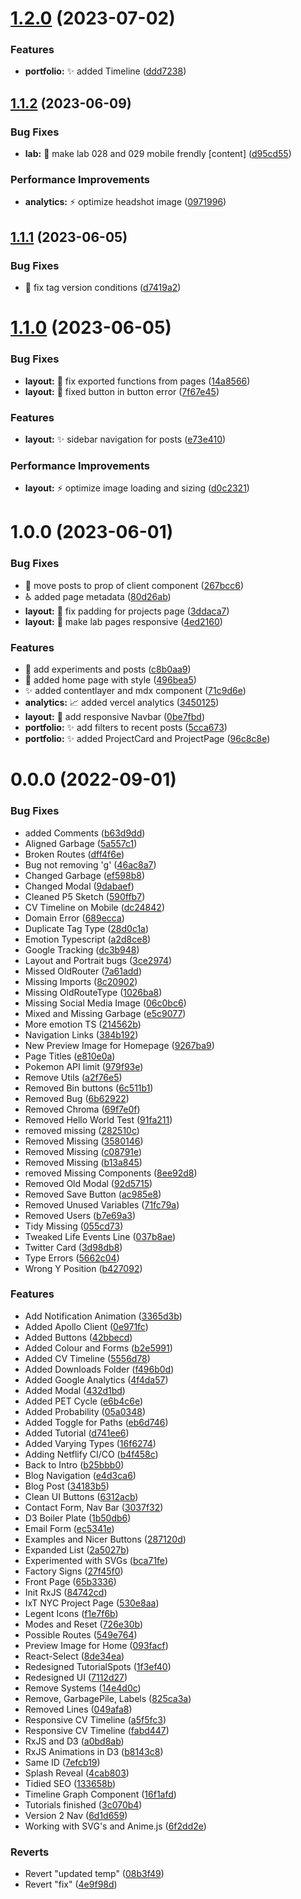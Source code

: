 # [1.2.0](https://github.com/lloydrichards/portfolio-website/compare/v1.1.2...v1.2.0) (2023-07-02)


### Features

* **portfolio:** :sparkles: added Timeline ([ddd7238](https://github.com/lloydrichards/portfolio-website/commit/ddd72388f05a4b2e78fc6ee3ef4858365d174d04))

## [1.1.2](https://github.com/lloydrichards/portfolio-website/compare/v1.1.1...v1.1.2) (2023-06-09)


### Bug Fixes

* **lab:** :bug: make lab 028 and 029 mobile frendly [content] ([d95cd55](https://github.com/lloydrichards/portfolio-website/commit/d95cd55070f0a9e551a0425f26abcb1552ea48a6))


### Performance Improvements

* **analytics:** :zap: optimize headshot image ([0971996](https://github.com/lloydrichards/portfolio-website/commit/0971996aa1ac1a3c355666eb972d678ad4ce4e80))

## [1.1.1](https://github.com/lloydrichards/portfolio-website/compare/v1.1.0...v1.1.1) (2023-06-05)


### Bug Fixes

* :green_heart: fix tag version conditions ([d7419a2](https://github.com/lloydrichards/portfolio-website/commit/d7419a2c245ea58ba546947cd5b8721198bb3774))

# [1.1.0](https://github.com/lloydrichards/portfolio-website/compare/v1.0.0...v1.1.0) (2023-06-05)


### Bug Fixes

* **layout:** :bug: fix exported functions from pages ([14a8566](https://github.com/lloydrichards/portfolio-website/commit/14a856611d40a5c8ff58484a85566dde02efada8))
* **layout:** :bug: fixed button in button error ([7f67e45](https://github.com/lloydrichards/portfolio-website/commit/7f67e459160a6d4546f95c0a42c1cc728363ca03))


### Features

* **layout:** :sparkles: sidebar navigation for posts ([e73e410](https://github.com/lloydrichards/portfolio-website/commit/e73e4105427e5a55187dda94182aaf406ce95b48))


### Performance Improvements

* **layout:** :zap: optimize image loading and sizing ([d0c2321](https://github.com/lloydrichards/portfolio-website/commit/d0c2321daaa1340cee2014769b60224f7fafb35c))

# 1.0.0 (2023-06-01)


### Bug Fixes

* :bug: move posts to prop of client component ([267bcc6](https://github.com/lloydrichards/portfolio-website/commit/267bcc6f72848e97afb8fa906e2ec4c7a8b726a3))
* :wheelchair: added page metadata ([80d26ab](https://github.com/lloydrichards/portfolio-website/commit/80d26abf04783e9d1b22cfb841373fee6017498e))
* **layout:** :bug: fix padding for projects page ([3ddaca7](https://github.com/lloydrichards/portfolio-website/commit/3ddaca7dff1b86afabf0737042b58a851757b455))
* **layout:** :iphone: make lab pages responsive ([4ed2160](https://github.com/lloydrichards/portfolio-website/commit/4ed2160205476cbc52df26351f07c245482fd92c))


### Features

* :memo: add experiments and posts ([c8b0aa9](https://github.com/lloydrichards/portfolio-website/commit/c8b0aa980d22ca0dad688193b3eb5b9abd0bf1bc))
* :memo: added home page with style ([496bea5](https://github.com/lloydrichards/portfolio-website/commit/496bea509e642ecf9ce7b801da0bd606a0670751))
* :sparkles: added contentlayer and mdx component ([71c9d6e](https://github.com/lloydrichards/portfolio-website/commit/71c9d6ee606d53b8548951fc1a2d1b4e4b30ca11))
* **analytics:** :chart_with_upwards_trend: added vercel analytics ([3450125](https://github.com/lloydrichards/portfolio-website/commit/3450125ae585dc5e07f0fc828eee21d550e84599))
* **layout:** :iphone: add responsive Navbar ([0be7fbd](https://github.com/lloydrichards/portfolio-website/commit/0be7fbd02e4cfb099963e081584b0f30c3000cf7))
* **portfolio:** :sparkles: add filters to recent posts ([5cca673](https://github.com/lloydrichards/portfolio-website/commit/5cca6737ed9bd647fd1606ae170a309f96d805b5))
* **portfolio:** :sparkles: added ProjectCard and ProjectPage ([96c8c8e](https://github.com/lloydrichards/portfolio-website/commit/96c8c8e899ae96a38c477c1b4036ff509f9521ce))


# 0.0.0 (2022-09-01)


### Bug Fixes

* added Comments ([b63d9dd](https://github.com/lloydrichards/portfolio-website/commit/b63d9ddb0169b90c2df89a644ef015a35d1c1096))
* Aligned Garbage ([5a557c1](https://github.com/lloydrichards/portfolio-website/commit/5a557c19d39e1bb4477f4c88446c8d302be081da))
* Broken Routes ([dff4f6e](https://github.com/lloydrichards/portfolio-website/commit/dff4f6e28d93e0e6bb8b80884fb45c0049f52775))
* Bug not removing 'g' ([46ac8a7](https://github.com/lloydrichards/portfolio-website/commit/46ac8a75b499de2179e55c662b9e0578cb335c8f))
* Changed Garbage ([ef598b8](https://github.com/lloydrichards/portfolio-website/commit/ef598b893c7c3f293dbe9e2335abeb9bbb86385d))
* Changed Modal ([9dabaef](https://github.com/lloydrichards/portfolio-website/commit/9dabaef1c0848d004ac314ed939ebfdf17f212ba))
* Cleaned P5 Sketch ([590ffb7](https://github.com/lloydrichards/portfolio-website/commit/590ffb7d5732a74049a50a6397ea1efabe22b14d))
* CV Timeline on Mobile ([dc24842](https://github.com/lloydrichards/portfolio-website/commit/dc24842ea35a257917e4a4c841603baf136b2b0b))
* Domain Error ([689ecca](https://github.com/lloydrichards/portfolio-website/commit/689ecca9ce5a7ec99ead4225e00a6955fc7a5ccc))
* Duplicate Tag Type ([28d0c1a](https://github.com/lloydrichards/portfolio-website/commit/28d0c1a28d1b12ae248161c9684ec757604b220d))
* Emotion Typescript ([a2d8ce8](https://github.com/lloydrichards/portfolio-website/commit/a2d8ce8b173658a08d46b4c4e83627e07e3e4131))
* Google Tracking ([dc3b948](https://github.com/lloydrichards/portfolio-website/commit/dc3b948c1401ee089a9eef20bd53a20ece2df86f))
* Layout and Portrait bugs ([3ce2974](https://github.com/lloydrichards/portfolio-website/commit/3ce29740d351671ab0d6c8f5671763e2d9dd8ac8))
* Missed OldRouter ([7a61add](https://github.com/lloydrichards/portfolio-website/commit/7a61addd6115fcfb78983355f8d6ff39b42ad2c4))
* Missing Imports ([8c20902](https://github.com/lloydrichards/portfolio-website/commit/8c2090232436c359a72e22e0f1870350d7772c31))
* Missing OldRouteType ([1026ba8](https://github.com/lloydrichards/portfolio-website/commit/1026ba8bc34a3c1bef28aba0434e9e73302b32bf))
* Missing Social Media Image ([06c0bc6](https://github.com/lloydrichards/portfolio-website/commit/06c0bc663c8e446b93163d5e9178e7c81ba563e9))
* Mixed and Missing Garbage ([e5c9077](https://github.com/lloydrichards/portfolio-website/commit/e5c90779beab12671b6414b26d93ee56121f5c66))
* More emotion TS ([214562b](https://github.com/lloydrichards/portfolio-website/commit/214562b5f1676cac8cd18b3ae6ccc5c75eb42a9b))
* Navigation Links ([384b192](https://github.com/lloydrichards/portfolio-website/commit/384b192e453c9eb7fc52eff8ede288967e6b81b1))
* New Preview Image for Homepage ([9267ba9](https://github.com/lloydrichards/portfolio-website/commit/9267ba97a8ea825b93315b777b4aa7e01d234696))
* Page Titles ([e810e0a](https://github.com/lloydrichards/portfolio-website/commit/e810e0ae23b516c3fbf8b4cc625d3f67302860c7))
* Pokemon API limit ([979f93e](https://github.com/lloydrichards/portfolio-website/commit/979f93ef583fe7a94e608f29af72230bf64506fb))
* Remove Utils ([a2f76e5](https://github.com/lloydrichards/portfolio-website/commit/a2f76e5c6c7625d9ee3beef3c57ef8798c200c8d))
* Removed Bin buttons ([6c511b1](https://github.com/lloydrichards/portfolio-website/commit/6c511b190a2dbc0a73a22f45512f0f3885ea5b06))
* Removed Bug ([6b62922](https://github.com/lloydrichards/portfolio-website/commit/6b62922d3562745e5f6b01394febcfef7dcef3c2))
* Removed Chroma ([69f7e0f](https://github.com/lloydrichards/portfolio-website/commit/69f7e0f54c22f9370c042ab71643198df03db396))
* Removed Hello World Test ([91fa211](https://github.com/lloydrichards/portfolio-website/commit/91fa211ada45fc52364626ed75c2c3a0f5daaf8b))
* removed missing ([282510c](https://github.com/lloydrichards/portfolio-website/commit/282510cdedbb69e9052e811f6716cadbfb755197))
* Removed Missing ([3580146](https://github.com/lloydrichards/portfolio-website/commit/35801469b11f1c375b4d5f07745cfc583a49569f))
* Removed Missing ([c08791e](https://github.com/lloydrichards/portfolio-website/commit/c08791e3ec71079f36f557aed249e4bd6e26da59))
* Removed Missing ([b13a845](https://github.com/lloydrichards/portfolio-website/commit/b13a84566182a63ec89ae4c1e0426e2b2fcc0165))
* removed Missing Components ([8ee92d8](https://github.com/lloydrichards/portfolio-website/commit/8ee92d8ff2dda3cf279daf461ae212ae13ed2fe0))
* Removed Old Modal ([92d5715](https://github.com/lloydrichards/portfolio-website/commit/92d5715451217615711989406e43a04399aeed8e))
* Removed Save Button ([ac985e8](https://github.com/lloydrichards/portfolio-website/commit/ac985e8df5bb8fda237cb1d576778993b297d0a2))
* Removed Unused Variables ([71fc79a](https://github.com/lloydrichards/portfolio-website/commit/71fc79af95ad1468569a13a77aa8873855094609))
* Removed Users ([b7e69a3](https://github.com/lloydrichards/portfolio-website/commit/b7e69a31377b573491724151357c8be6b1e79f30))
* Tidy Missing ([055cd73](https://github.com/lloydrichards/portfolio-website/commit/055cd734eacdcd81f3eb0a0c84878d134b0b9a37))
* Tweaked Life Events Line ([037b8ae](https://github.com/lloydrichards/portfolio-website/commit/037b8aea9534d6ef3c3c3c5e185a3260204d70b2))
* Twitter Card ([3d98db8](https://github.com/lloydrichards/portfolio-website/commit/3d98db878d5ab8f287c356bc6a5844471946fef5))
* Type Errors ([5662c04](https://github.com/lloydrichards/portfolio-website/commit/5662c04ebc8e89bbf2e7d5de745d8021ef18e98f))
* Wrong Y Position ([b427092](https://github.com/lloydrichards/portfolio-website/commit/b4270927beebbeaba956c400434d416811c3fe58))


### Features

* Add Notification Animation ([3365d3b](https://github.com/lloydrichards/portfolio-website/commit/3365d3b38b2afc11fd5344e85dfa4baaaa5d9ad7))
* Added Apollo Client ([0e971fc](https://github.com/lloydrichards/portfolio-website/commit/0e971fc1901bbd0a2a0759ebf76d3d79a265c185))
* Added Buttons ([42bbecd](https://github.com/lloydrichards/portfolio-website/commit/42bbecd06af7db3b471e41fcc697436cc3cc10cc))
* Added Colour and Forms ([b2e5991](https://github.com/lloydrichards/portfolio-website/commit/b2e5991f5e5d98a7266ceb2a6849045038cae9e7))
* Added CV Timeline ([5556d78](https://github.com/lloydrichards/portfolio-website/commit/5556d7874487925d8bfdabfda1f2268012e26f7e))
* Added Downloads Folder ([f496b0d](https://github.com/lloydrichards/portfolio-website/commit/f496b0d2b76a7c8b10b77c84f0d61ac98ddd036c))
* Added Google Analytics ([4f4da57](https://github.com/lloydrichards/portfolio-website/commit/4f4da57e2a27516d7115919d1588d81507416062))
* Added Modal ([432d1bd](https://github.com/lloydrichards/portfolio-website/commit/432d1bda9d4c2bcdd3312fa63407e8fe40fbb410))
* Added PET Cycle ([e6b4c6e](https://github.com/lloydrichards/portfolio-website/commit/e6b4c6e9a7890853afec83c90fa7e60e5dbee3f5))
* Added Probability ([05a0348](https://github.com/lloydrichards/portfolio-website/commit/05a0348fea33562a4cb96930322be7532607cce3))
* Added Toggle for Paths ([eb6d746](https://github.com/lloydrichards/portfolio-website/commit/eb6d7467569a0b160d14ae4290bfb70c52374de7))
* Added Tutorial ([d741ee6](https://github.com/lloydrichards/portfolio-website/commit/d741ee6d8b9d3ab9b9b4647cccb5c70694e780ae))
* Added Varying Types ([16f6274](https://github.com/lloydrichards/portfolio-website/commit/16f6274a3404a94ae779ff79755056eefd67b2ff))
* Adding Netflify CI/CO ([b4f458c](https://github.com/lloydrichards/portfolio-website/commit/b4f458c51c65f9b9278c8e209e9c763932c0e9d1))
* Back to Intro ([b25bbb0](https://github.com/lloydrichards/portfolio-website/commit/b25bbb02d54f41924d4239d95e7f069475edd11d))
* Blog Navigation ([e4d3ca6](https://github.com/lloydrichards/portfolio-website/commit/e4d3ca65d1354eb23a332be9056ece6f083b5969))
* Blog Post ([34183b5](https://github.com/lloydrichards/portfolio-website/commit/34183b5ef2cc158b644df30c0fd4c6024179d69e))
* Clean UI Buttons ([6312acb](https://github.com/lloydrichards/portfolio-website/commit/6312acbd9d0345a8b9919f21853e3abc69912a31))
* Contact Form, Nav Bar ([3037f32](https://github.com/lloydrichards/portfolio-website/commit/3037f3269fabee947f41f2cd2b28b478b7064dbb))
* D3 Boiler Plate ([1b50db6](https://github.com/lloydrichards/portfolio-website/commit/1b50db6600449af88845dec0eaf0cc41b7d5a824))
* Email Form ([ec5341e](https://github.com/lloydrichards/portfolio-website/commit/ec5341e3c079f20c0106f4ae0eb2601bbcb47005))
* Examples and Nicer Buttons ([287120d](https://github.com/lloydrichards/portfolio-website/commit/287120d32ff526c1d2724d0551fa0e5946e1e91a))
* Expanded List ([2a5027b](https://github.com/lloydrichards/portfolio-website/commit/2a5027b7980cf13a2ee4c8d9b582f3f02fcac02e))
* Experimented with SVGs ([bca71fe](https://github.com/lloydrichards/portfolio-website/commit/bca71fe7f42199c13431cdc56c25e2735033744a))
* Factory Signs ([27f45f0](https://github.com/lloydrichards/portfolio-website/commit/27f45f04e44aa295d31ce780be4d11a29dcce7f2))
* Front Page ([65b3336](https://github.com/lloydrichards/portfolio-website/commit/65b33361ab3688d94fe791e24dc3335584e881c3))
* Init RxJS ([84742cd](https://github.com/lloydrichards/portfolio-website/commit/84742cdd65c083851e2b302043c04e1b2cf72ded))
* IxT NYC Project Page ([530e8aa](https://github.com/lloydrichards/portfolio-website/commit/530e8aaedbea6f1f317b5c16fa0df7255b7a4ee4))
* Legent Icons ([f1e7f6b](https://github.com/lloydrichards/portfolio-website/commit/f1e7f6bae7dc3eacef39b5ae0197c851d2848c86))
* Modes and Reset ([726e30b](https://github.com/lloydrichards/portfolio-website/commit/726e30bbb6a1018eccc364c9895768440edea644))
* Possible Routes ([549e764](https://github.com/lloydrichards/portfolio-website/commit/549e764aa884a5f6a300743eff0dc94607e561da))
* Preview Image for Home ([093facf](https://github.com/lloydrichards/portfolio-website/commit/093facf8a96d883d7c0ed894b367ac3a82adfa3a))
* React-Select ([8de34ea](https://github.com/lloydrichards/portfolio-website/commit/8de34eaa3464d2852cdf1f9a6fd6649290728e27))
* Redesigned TutorialSpots ([1f3ef40](https://github.com/lloydrichards/portfolio-website/commit/1f3ef40eef04d7bcc82206ff773538ef8dd69c3d))
* Redesigned UI ([7112d27](https://github.com/lloydrichards/portfolio-website/commit/7112d27506c8b5adbd7f92c960ef38b258de2d21))
* Remove Systems ([14e4d0c](https://github.com/lloydrichards/portfolio-website/commit/14e4d0c719e9a45f77bfc361ac918c091685e5a3))
* Remove, GarbagePile, Labels ([825ca3a](https://github.com/lloydrichards/portfolio-website/commit/825ca3ae44e06981a745e33aed077ee58fe3fda6))
* Removed Lines ([049afa8](https://github.com/lloydrichards/portfolio-website/commit/049afa8b3322c634556177d7843dda4c997fc2e6))
* Responsive CV Timeline ([a5f5fc3](https://github.com/lloydrichards/portfolio-website/commit/a5f5fc343c41370cf68290d5d42d9cd515c28c8b))
* Responsive CV Timeline ([fabd447](https://github.com/lloydrichards/portfolio-website/commit/fabd4479499f77aa13894b52285a093721d97e78))
* RxJS and D3 ([a0bd8ab](https://github.com/lloydrichards/portfolio-website/commit/a0bd8aba96962e61819abedbd93a76e350f8400b))
* RxJS Animations in D3 ([b8143c8](https://github.com/lloydrichards/portfolio-website/commit/b8143c8ce074253db8d74eae1dd717f968d2b009))
* Same ID ([7efcb19](https://github.com/lloydrichards/portfolio-website/commit/7efcb19b4f3cc98e872dd9564b0052285130f8f0))
* Splash Reveal ([4cab803](https://github.com/lloydrichards/portfolio-website/commit/4cab803a3c0c473bfeb039ab3e56314976312cdf))
* Tidied SEO ([133658b](https://github.com/lloydrichards/portfolio-website/commit/133658b17241f503a754ee059ca93f3ea6f9cdeb))
* Timeline Graph Component ([16f1afd](https://github.com/lloydrichards/portfolio-website/commit/16f1afd5f22cfab3a8b7309ba9313067edc837c4))
* Tutorials finished ([3c070b4](https://github.com/lloydrichards/portfolio-website/commit/3c070b45d745add350372ca228f55809f9f7e741))
* Version 2 Nav ([6d1d659](https://github.com/lloydrichards/portfolio-website/commit/6d1d659ef81420c7df5660b13c4bbb71726c1af2))
* Working with SVG's and Anime.js ([6f2dd2e](https://github.com/lloydrichards/portfolio-website/commit/6f2dd2e2cf948f98682acb5f6bd132942ea72305))


### Reverts

* Revert "updated temp" ([08b3f49](https://github.com/lloydrichards/portfolio-website/commit/08b3f4932b6dcaba71da9812ef7ed5426b82608a))
* Revert "fix" ([4e9f98d](https://github.com/lloydrichards/portfolio-website/commit/4e9f98dfecf5684c5695824ee9c3f7761081d2c2))
